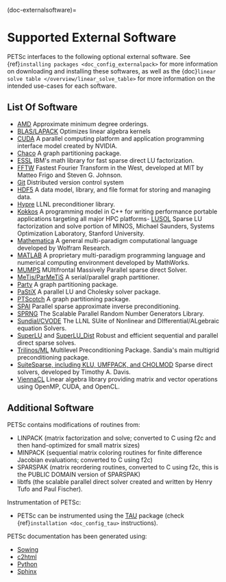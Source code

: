 (doc-externalsoftware)=

# Supported External Software

PETSc interfaces to the following optional external software. See {ref}`installing
packages <doc_config_externalpack>` for more information on downloading and installing
these softwares, as well as the {doc}`linear solve table
</overview/linear_solve_table>` for more
information on the intended use-cases for each software.

## List Of Software

- [AMD](http://www.cise.ufl.edu/research/sparse/amd/)  Approximate minimum degree orderings.
- [BLAS/LAPACK](https://www.netlib.org/lapack/lug/node11.html)  Optimizes linear algebra kernels
- [CUDA](https://developer.nvidia.com/cuda-toolkit)  A parallel computing platform and application programming interface model created by NVIDIA.
- [Chaco](http://www.cs.sandia.gov/CRF/chac.html) A graph partitioning package.
- [ESSL](https://www.ibm.com/support/knowledgecenter/en/SSFHY8/essl_welcome.html) IBM's math library for fast sparse direct LU factorization.
- [FFTW](http://www.fftw.org/) Fastest Fourier Transform in the West, developed at MIT by Matteo Frigo and Steven G. Johnson.
- [Git](https://git-scm.com/) Distributed version control system
- [HDF5](http://portal.hdfgroup.org/display/support) A data model, library, and file format for storing and managing data.
- [Hypre](https://computation.llnl.gov/projects/hypre-scalable-linear-solvers-multigrid-methods) LLNL preconditioner library.
- [Kokkos](https://github.com/kokkos/kokkos) A programming model in C++ for writing performance portable applications targeting all major HPC platforms-   [LUSOL](https://web.stanford.edu/group/SOL/software/lusol/) Sparse LU factorization and solve portion of MINOS, Michael Saunders, Systems Optimization Laboratory, Stanford University.
- [Mathematica](http://www.wolfram.com/) A general multi-paradigm computational language developed by Wolfram Research.
- [MATLAB](https://www.mathworks.com/) A proprietary multi-paradigm programming language and numerical computing environment developed by MathWorks.
- [MUMPS](https://mumps-solver.org/)  MUltifrontal Massively Parallel sparse direct Solver.
- [MeTis/ParMeTiS](https://www-users.cs.umn.edu/~karypis/metis/) A serial/parallel graph partitioner.
- [Party](https://www.researchgate.net/publication/2736581_PARTY_-_A_software_library_for_graph_partitioning) A graph partitioning package.
- [PaStiX](https://gforge.inria.fr/projects/pastix/) A parallel LU and Cholesky solver package.
- [PTScotch](http://www.labri.fr/perso/pelegrin/scotch/) A graph partitioning package.
- [SPAI](https://link.springer.com/referenceworkentry/10.1007%2F978-0-387-09766-4_144) Parallel sparse approximate inverse preconditioning.
- [SPRNG](http://www.sprng.org/) The Scalable Parallel Random Number Generators Library.
- [Sundial/CVODE](https://computation.llnl.gov/projects/sundials) The LLNL SUite of Nonlinear and DIfferential/ALgebraic equation Solvers.
- [SuperLU](https://crd-legacy.lbl.gov/~xiaoye/SuperLU/#superlu) and [SuperLU_Dist](https://crd-legacy.lbl.gov/~xiaoye/SuperLU/#superlu_dist) Robust and efficient sequential and parallel direct sparse solves.
- [Trilinos/ML](http://trilinos.org/)  Multilevel Preconditioning Package. Sandia's main multigrid preconditioning package.
- [SuiteSparse, including KLU, UMFPACK, and CHOLMOD](http://faculty.cse.tamu.edu/davis/suitesparse.html) Sparse direct solvers, developed by Timothy A. Davis.
- [ViennaCL](http://viennacl.sourceforge.net/) Linear algebra library providing matrix and vector operations using OpenMP, CUDA, and OpenCL.

## Additional Software

PETSc contains modifications of routines from:

- LINPACK (matrix factorization and solve; converted to C using f2c and then
  hand-optimized for small matrix sizes)
- MINPACK (sequential matrix coloring routines for finite difference Jacobian evaluations;
  converted to C using f2c)
- SPARSPAK (matrix reordering routines, converted to C using f2c, this is the PUBLIC
  DOMAIN version of SPARSPAK)
- libtfs (the scalable parallel direct solver created and written by Henry Tufo and Paul
  Fischer).

Instrumentation of PETSc:

- PETSc can be instrumented using the [TAU](http://www.cs.uoregon.edu/research/paracomp/tau/tautools/) package (check
  {ref}`installation <doc_config_tau>` instructions).

PETSc documentation has been generated using:

- [Sowing](http://wgropp.cs.illinois.edu/projects/software/sowing/index.html)
- [c2html](https://sources.debian.org/copyright/license/c2html/)
- [Python](https://www.python.org/)
- [Sphinx](https://www.sphinx-doc.org/en/master/)

